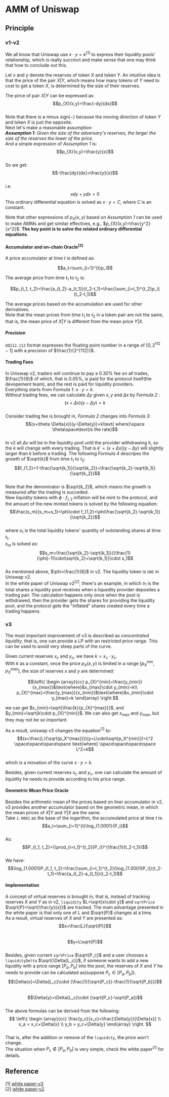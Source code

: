 # AMM of Uniswap
## Principle
### v1-v2
We all know that Uniswap use $x\cdot y=k$<sup>[1]</sup> to express their liquidity pools' relationship, which is really succinct and make sense that one may think that how to conclude out this.  

Let $x$ and $y$ denote the reserves of token X and token Y. An intuitive idea is that the price of the pair $X|Y$, which means how many tokens of $Y$ need to cost to get a token $X$, is determined by the size of their reserves.  

The pirce of pair $X|Y$ can be expressed as:  
$$p_{X}(x,y)=\frac{-dy}{dx}$$  
Note that there is a minus sign($-$) because the moving direction of token $Y$ and token $X$ is just the opposite.  
Next let's make a reasonable assumption:  
***Assumption 1**: Given the size of the adversary's reserves, the larger the size of the reserves the lower of the price.*   
And a simple expression of *Assumption 1* is:  
$$p_{X}(x,y)=\frac{y}{x}$$  
So we get:  
$$-\frac{dy}{dx}=\frac{y}{x}$$  
i.e.  
$$xdy+ydx=0$$
This ordinary differential equation is solved as $x\cdot y=C$, where $C$ is an constant.  

Note that other expressions of $p_{X}(x,y)$ based on *Assumption 1* can be used to make AMMs and get similar effectives, e.g., $p_{X}(x,y)=\frac{y^2}{x^2}$. **The key point is to solve the related ordinary differential equations**.  

#### Accumulator and on-chain Oracle<sup>[2]</sup>
A price accumulator at time $t$ is defined as:  

$$a_t=\sum_{i=1}^{t}p_i$$  

The average price from time $t_1$ to $t_2$ is:  

$$p_{t_1, t_2}=\frac{a_{t_2}-a_{t_1}}{t_2-t_1}=\frac{\sum_{i=t_1}^{t_2}p_i}{t_2-t_1}$$  

The average prices based on the accumulation are used for other derivatives.  
Note that the mean prices from time $t_1$ to $t_2$ in a token pair are not the same, that is, the mean price of $X|Y$ is different from the mean price $Y|X$.  

#### Precision
`UQ112.112` format expresses the floating point number in a range of $[0, 2^{112}-1]$ with a precision of $\frac{1}{2^{112}}$.  

#### Trading Fees
In Uniswap v2, traders will continue to pay a 0.30% fee on all trades, $\frac{1}{6}$ of which, that is 0.05%, is paid for the protocol itself(the devopement team), and the rest is paid for liquidity providers.  
Everything starts from *Formula 1*: $x\cdot y=k$.  
Without trading fees, we can calculate $\Delta{y}$  given $x, y \text{ and } \Delta{x}$ by *Formula 2* :  
$$(x+\Delta{x})(y-\Delta{y})=k$$  
Consider trading fee is brought in, *Formula 2* changes into *Formula 3*:  
$$(x+\theta \Delta{x})(y-\Delta{y})=k\text{ where}\space \theta\space\text{is the rate}$$  
In v2 all $\Delta{x}$ will be in the liquidity pool until the provider withdrawing it, so the $k$ will change with every trading. That is $k'=(x+\Delta{x})(y-\Delta{y})$ will slightly larger than $k$ before a trading. The following *Formula 4* descripes the growth of $\sqrt{k}$ from time $t_1$ to $t_2$:  
$$f_{1,2}=1-\frac{\sqrt{k_1}}{\sqrt{k_2}}=\frac{\sqrt{k_2}-\sqrt{k_1}}{\sqrt{k_2}}$$  
Note that the denominator is $\sqrt{k_2}$, which means the growth is measured after the trading is succeded.  
New liquidity tokens with $\phi\cdot f_{1,2}$ inflation will be mint to the protocol, and the amount of the new minted tokens is solved by the following equation:  
$$\frac{s_m}{s_m+s_1}=\phi\cdot f_{1,2}=\phi\frac{\sqrt{k_2}-\sqrt{k_1}}{\sqrt{k_2}}$$  
where $s_1$ is the total liquidity tokens' quantity of outstanding shares at time $t_1$.  
$s_m$ is solved as:  
$$s_m=\frac{\sqrt{k_2}-\sqrt{k_1}}{(\frac{1}{\phi}-1)\cdot\sqrt{k_2}+\sqrt{k_1}}\cdot s_1$$  
As mentioned above, $\phi=\frac{1}{6}$ in v2. The liquidity token is `UNI` in Uniswap v2.  
In the white paper of Uniswap v2<sup>[2]</sup>, there's an example, in which $s_1$ is the total shares a liquidity pool receives when a liquedity provider deposites a trading pair. The calculation happens only once when the pool is withdrawed, then the provider gets the shares for providing the liquidity pool, and the protocol gets the "inflated" shares created every time a trading happens.  

### v3
The most important improvement of v3 is described as *concentrated liquidity*, that is, one can provide a LP with an restricted price range. This can be used to avoid very steep parts of the curve.  

Given current reserves $x_{c}$ and $y_{c}$, we have $k=x_{c}\cdot y_{c}$.  
With $k$ as a constant, once the price $p_{X}(x,y)$ is limited in a range $[p_{X}^{min}, p_{X}^{max}]$, the size of reserves $x$ and $y$ are determined:  

$$\left\{ 
\begin {array}{cc}
p_{X}^{min}=\frac{y_{min}}{x_{max}}&\text{where}&x_{max}\cdot y_{min}=k\\
p_{X}^{max}=\frac{y_{max}}{x_{min}}&\text{where}&x_{min}\cdot y_{max}=k
\end{array}
\right.$$

we can get $x_{min}=\sqrt{\frac{k}{p_{X}^{max}}}$, and $y_{min}=\sqrt{k\cdot p_{X}^{min}}$. We can also get $x_{max}$ and $y_{max}$, but they may not be so important.  

As a result, uniswap v3 changes the equation<sup>[1]</sup> to:  
$$(x+\frac{L}{\sqrt{p_X^{max}}})(y+L\cdot\sqrt{p_X^{min}})=L^2 \space\space\space\space \text{where} \space\space\space\space L^2=k$$  
which is a movation of the curve $x\cdot y=k$.  

Besides, given current reserves $x_{c}$ and $y_{c}$, one can calculate the amount of liquidity he needs to provide according to his price range.  

#### Geometric Mean Price Oracle
Besides the arithmetic mean of the prices based on liner accumulator in v2, v3 provides another accumulator based on the geometric mean, in which the mean prices of $X|Y$ and $Y|X$ are the same.  
Take `1.0001` as the base of the logarithm, the accumulated price at time $t$ is:  
$$a_t=\sum_{i=1}^{t}\log_{1.0001}{P_i}$$  
As:  
$$P_{t_1, t_2}=(\prod_{i=t_1}^{t_2}{P_i})^{\frac{1}{t_2-t_1}}$$  
We have:  
$$\log_{1.0001}P_{t_1, t_2}=\frac{\sum_{i=t_1}^{t_2}(\log_{1.0001}P_i)}{t_2-t_1}=\frac{a_{t_2}-a_{t_1}}{t_2-t_1}$$  

#### Implementation
A concept of virtual reserves is brought in, that is, instead of tracking reserves $X$ and $Y$ as in v2, `liquidity` $L=\sqrt{x\cdot y}$ and `sqrtPrice` $\sqrt{P}=\sqrt{\frac{y}{x}}$ are tracked. The main advantage presented in the white paper is that only one of $L$ and $\sqrt{P}$ changes at a time.  
As a result, virtual reserves of $X$ and $Y$ are presented as:  
$$x=\frac{L}{\sqrt{P}}$$  
$$y=L\sqrt{P}$$  
Besides, given current `sqrtPrice` $\sqrt{P_c}$ and a user chooses a `liquidityDelta` $\sqrt{\Delta{L_c}}$, if someone wants to add a new liquidity with a price range $[P_a, P_b]$ into the pool, the reserves of $X$ and $Y$ he needs to provide can be calculated as(suppose $P_c \in [P_a, P_b]$):  
$$\Delta{x}=\Delta{L_c}\cdot (\frac{1}{\sqrt{P_c}}-\frac{1}{\sqrt{P_b}})$$  
$$\Delta{y}=\Delta{L_c}\cdot (\sqrt{P_c}-\sqrt{P_a})$$  
The above formulas can be derived from the following:  
$$
\left\{ 
\begin {array}{cc}
\frac{y_c}{x_c}=\frac{\Delta{y}}{\Delta{x}} \\
x_a = x_c+\Delta{x} \\
y_b = y_c+\Delta{y}
\end{array}
\right.
$$  
That is, after the addition or remove of the `liquidity`, the price won't change.  
The situation when $P_c \notin [P_a, P_b]$ is very simple, check the white paper<sup>[1]</sup> for details.  

## Reference
[1] [white paper-v3](https://uniswap.org/whitepaper-v3.pdf)  
[2] [white paper-v2](https://uniswap.org/whitepaper.pdf)
